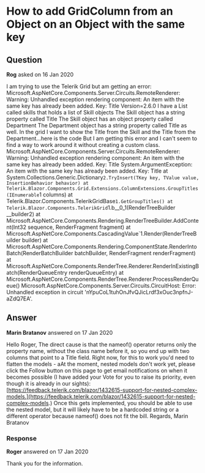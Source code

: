 # How to add GridColumn from an Object on an Object with the same key

## Question

**Rog** asked on 16 Jan 2020

I am trying to use the Telerik Grid but am getting an error: Microsoft.AspNetCore.Components.Server.Circuits.RemoteRenderer: Warning: Unhandled exception rendering component: An item with the same key has already been added. Key: Title Version=2.6.0 I have a List called skills that holds a list of Skill objects The Skill object has a string property called Title The Skill object has an object property called Department The Department object has a string property called Title as well. In the grid I want to show the Title from the Skill and the Title from the Department...here is the code <TelerikGrid Data="@skills" Height="calc(100vh - 150px)" Pageable="false" Sortable="true" Groupable="true" FilterMode="Telerik.Blazor.GridFilterMode.FilterRow" Resizable="false" Reorderable="true"> <GridColumns> <GridColumn Field="@(nameof(Skill.Title))"></GridColumn> <GridColumn Field="@(nameof(Skill.Department.Title))" Title="Department"></GridColumn> </GridColumns> </TelerikGrid> But I am getting this error and I can't seem to find a way to work around it without creating a custom class. Microsoft.AspNetCore.Components.Server.Circuits.RemoteRenderer: Warning: Unhandled exception rendering component: An item with the same key has already been added. Key: Title System.ArgumentException: An item with the same key has already been added. Key: Title at System.Collections.Generic.Dictionary`2.TryInsert(TKey key, TValue value, InsertionBehavior behavior) at Telerik.Blazor.Components.Grid.Extensions.ColumnExtensions.GroupTitles(IEnumerable`1 columns) at Telerik.Blazor.Components.TelerikGridBase`1.GetGroupTitles() at Telerik.Blazor.Components.TelerikGrid`1.<BuildRenderTree>b__0_1(RenderTreeBuilder __builder2) at Microsoft.AspNetCore.Components.Rendering.RenderTreeBuilder.AddContent(Int32 sequence, RenderFragment fragment) at Microsoft.AspNetCore.Components.CascadingValue`1.Render(RenderTreeBuilder builder) at Microsoft.AspNetCore.Components.Rendering.ComponentState.RenderIntoBatch(RenderBatchBuilder batchBuilder, RenderFragment renderFragment) at Microsoft.AspNetCore.Components.RenderTree.Renderer.RenderInExistingBatch(RenderQueueEntry renderQueueEntry) at Microsoft.AspNetCore.Components.RenderTree.Renderer.ProcessRenderQueue() Microsoft.AspNetCore.Components.Server.Circuits.CircuitHost: Error: Unhandled exception in circuit 'nYpuCoL1tuhOnJfvQJicLrdf3xOuc3npfnJ-aZdQ7EA'.

## Answer

**Marin Bratanov** answered on 17 Jan 2020

Hello Roger, The direct cause is that the nameof() operator returns only the property name, without the class name before it, so you end up with two columns that point to a Title field. Right now, for this to work you'd need to flatten the models - aAt the moment, nested models don't work yet, please click the Follow button on this page to get email notifications on when it becomes possible (I have added your Vote for you to raise its priority, even though it is already in our sights): [https://feedback.telerik.com/blazor/1432615-support-for-nested-complex-models.](https://feedback.telerik.com/blazor/1432615-support-for-nested-complex-models.) Once this gets implemented, you should be able to use the nested model, but it will likely have to be a hardcoded string or a different operator because nameof() does not fit the bill. Regards, Marin Bratanov

### Response

**Roger** answered on 17 Jan 2020

Thank you for the information.
